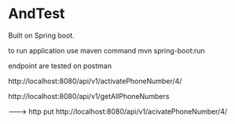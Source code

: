 # AndTest

Built on Spring boot.

to run application use maven command mvn spring-boot:run

endpoint are tested on postman 

http://localhost:8080/api/v1/activatePhoneNumber/4/

http://localhost:8080/api/v1/getAllPhoneNumbers

---> http put
http://localhost:8080/api/v1/acivatePhoneNumber/4/
